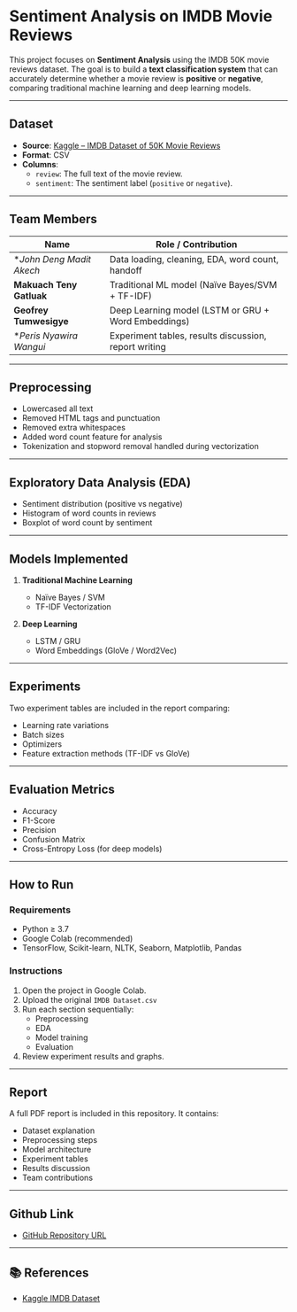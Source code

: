 # Sentiment Analysis on IMDB Movie Reviews

This project focuses on **Sentiment Analysis** using the IMDB 50K movie reviews dataset. The goal is to build a **text classification system** that can accurately determine whether a movie review is **positive** or **negative**, comparing traditional machine learning and deep learning models.

---

## Dataset

- **Source**: [Kaggle – IMDB Dataset of 50K Movie Reviews](https://www.kaggle.com/datasets/lakshmi25npathi/imdb-dataset-of-50k-movie-reviews)
- **Format**: CSV
- **Columns**:
  - `review`: The full text of the movie review.
  - `sentiment`: The sentiment label (`positive` or `negative`).

---

## Team Members

| Name                     | Role / Contribution                                  |
|--------------------------|------------------------------------------------------|
| **John Deng Madit Akech*   | Data loading, cleaning, EDA, word count, handoff     |
| **Makuach Teny Gatluak**| Traditional ML model (Naïve Bayes/SVM + TF-IDF)      |
| **Geofrey Tumwesigye** | Deep Learning model (LSTM or GRU + Word Embeddings)  |
| **Peris Nyawira Wangui* | Experiment tables, results discussion, report writing|

---

## Preprocessing

- Lowercased all text
- Removed HTML tags and punctuation
- Removed extra whitespaces
- Added word count feature for analysis
- Tokenization and stopword removal handled during vectorization

---

## Exploratory Data Analysis (EDA)

- Sentiment distribution (positive vs negative)
- Histogram of word counts in reviews
- Boxplot of word count by sentiment

---

## Models Implemented

1. **Traditional Machine Learning**
   - Naïve Bayes / SVM
   - TF-IDF Vectorization

2. **Deep Learning**
   - LSTM / GRU
   - Word Embeddings (GloVe / Word2Vec)

---

## Experiments

Two experiment tables are included in the report comparing:
- Learning rate variations
- Batch sizes
- Optimizers
- Feature extraction methods (TF-IDF vs GloVe)

---

## Evaluation Metrics

- Accuracy
- F1-Score
- Precision
- Confusion Matrix
- Cross-Entropy Loss (for deep models)

---

## How to Run

### Requirements
- Python ≥ 3.7
- Google Colab (recommended)
- TensorFlow, Scikit-learn, NLTK, Seaborn, Matplotlib, Pandas

### Instructions

1. Open the project in Google Colab.
2. Upload the original `IMDB Dataset.csv` 
3. Run each section sequentially:
   - Preprocessing
   - EDA
   - Model training
   - Evaluation
4. Review experiment results and graphs.

---

## Report

A full PDF report is included in this repository. It contains:
- Dataset explanation
- Preprocessing steps
- Model architecture
- Experiment tables
- Results discussion
- Team contributions

---

## Github Link

- [GitHub Repository URL](https://github.com/g-tumwesigye/sentiment_analysis)

---

## 📚 References

- [Kaggle IMDB Dataset](https://www.kaggle.com/datasets/lakshmi25npathi/imdb-dataset-of-50k-movie-reviews)


